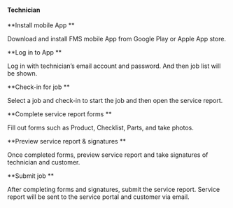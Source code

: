 #### Technician



**Install mobile App**

Download and install FMS mobile App from Google Play or Apple App store.



**Log in to App**

Log in with technician’s email account and password. And then job list will be shown.



**Check-in for job**

Select a job and check-in to start the job and then open the service report.



**Complete service report forms**

Fill out forms such as Product, Checklist, Parts, and take photos.



**Preview service report & signatures**

Once completed forms, preview service report and take signatures of technician and customer.



**Submit job**

After completing forms and signatures, submit the service report. Service report will be sent to the service portal and customer via email.





